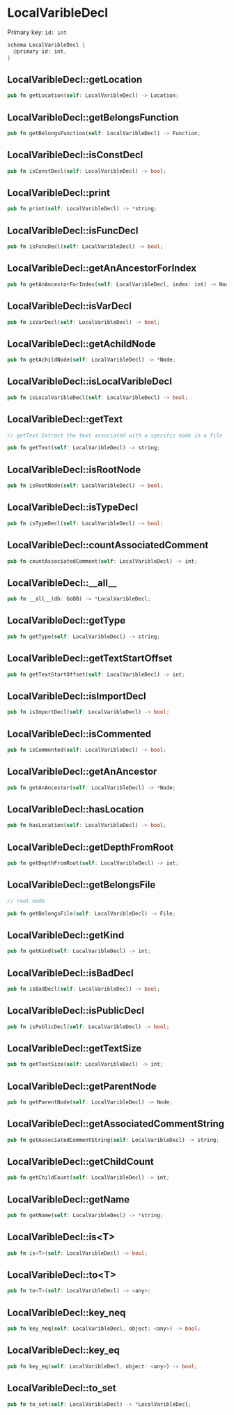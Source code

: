 # LocalVaribleDecl

Primary key: `id: int`

```rust
schema LocalVaribleDecl {
  @primary id: int,
}
```
## LocalVaribleDecl::getLocation

```rust
pub fn getLocation(self: LocalVaribleDecl) -> Location;
```
## LocalVaribleDecl::getBelongsFunction

```rust
pub fn getBelongsFunction(self: LocalVaribleDecl) -> Function;
```
## LocalVaribleDecl::isConstDecl

```rust
pub fn isConstDecl(self: LocalVaribleDecl) -> bool;
```
## LocalVaribleDecl::print

```rust
pub fn print(self: LocalVaribleDecl) -> *string;
```
## LocalVaribleDecl::isFuncDecl

```rust
pub fn isFuncDecl(self: LocalVaribleDecl) -> bool;
```
## LocalVaribleDecl::getAnAncestorForIndex

```rust
pub fn getAnAncestorForIndex(self: LocalVaribleDecl, index: int) -> Node;
```
## LocalVaribleDecl::isVarDecl

```rust
pub fn isVarDecl(self: LocalVaribleDecl) -> bool;
```
## LocalVaribleDecl::getAchildNode

```rust
pub fn getAchildNode(self: LocalVaribleDecl) -> *Node;
```
## LocalVaribleDecl::isLocalVaribleDecl

```rust
pub fn isLocalVaribleDecl(self: LocalVaribleDecl) -> bool;
```
## LocalVaribleDecl::getText

```rust
// getText Extract the text associated with a specific node in a file
```
```rust
pub fn getText(self: LocalVaribleDecl) -> string;
```
## LocalVaribleDecl::isRootNode

```rust
pub fn isRootNode(self: LocalVaribleDecl) -> bool;
```
## LocalVaribleDecl::isTypeDecl

```rust
pub fn isTypeDecl(self: LocalVaribleDecl) -> bool;
```
## LocalVaribleDecl::countAssociatedComment

```rust
pub fn countAssociatedComment(self: LocalVaribleDecl) -> int;
```
## LocalVaribleDecl::\_\_all\_\_

```rust
pub fn __all__(db: GoDB) -> *LocalVaribleDecl;
```
## LocalVaribleDecl::getType

```rust
pub fn getType(self: LocalVaribleDecl) -> string;
```
## LocalVaribleDecl::getTextStartOffset

```rust
pub fn getTextStartOffset(self: LocalVaribleDecl) -> int;
```
## LocalVaribleDecl::isImportDecl

```rust
pub fn isImportDecl(self: LocalVaribleDecl) -> bool;
```
## LocalVaribleDecl::isCommented

```rust
pub fn isCommented(self: LocalVaribleDecl) -> bool;
```
## LocalVaribleDecl::getAnAncestor

```rust
pub fn getAnAncestor(self: LocalVaribleDecl) -> *Node;
```
## LocalVaribleDecl::hasLocation

```rust
pub fn hasLocation(self: LocalVaribleDecl) -> bool;
```
## LocalVaribleDecl::getDepthFromRoot

```rust
pub fn getDepthFromRoot(self: LocalVaribleDecl) -> int;
```
## LocalVaribleDecl::getBelongsFile

```rust
// root node
```
```rust
pub fn getBelongsFile(self: LocalVaribleDecl) -> File;
```
## LocalVaribleDecl::getKind

```rust
pub fn getKind(self: LocalVaribleDecl) -> int;
```
## LocalVaribleDecl::isBadDecl

```rust
pub fn isBadDecl(self: LocalVaribleDecl) -> bool;
```
## LocalVaribleDecl::isPublicDecl

```rust
pub fn isPublicDecl(self: LocalVaribleDecl) -> bool;
```
## LocalVaribleDecl::getTextSize

```rust
pub fn getTextSize(self: LocalVaribleDecl) -> int;
```
## LocalVaribleDecl::getParentNode

```rust
pub fn getParentNode(self: LocalVaribleDecl) -> Node;
```
## LocalVaribleDecl::getAssociatedCommentString

```rust
pub fn getAssociatedCommentString(self: LocalVaribleDecl) -> string;
```
## LocalVaribleDecl::getChildCount

```rust
pub fn getChildCount(self: LocalVaribleDecl) -> int;
```
## LocalVaribleDecl::getName

```rust
pub fn getName(self: LocalVaribleDecl) -> *string;
```
## LocalVaribleDecl::is\<T\>

```rust
pub fn is<T>(self: LocalVaribleDecl) -> bool;
```
## LocalVaribleDecl::to\<T\>

```rust
pub fn to<T>(self: LocalVaribleDecl) -> <any>;
```
## LocalVaribleDecl::key\_neq

```rust
pub fn key_neq(self: LocalVaribleDecl, object: <any>) -> bool;
```
## LocalVaribleDecl::key\_eq

```rust
pub fn key_eq(self: LocalVaribleDecl, object: <any>) -> bool;
```
## LocalVaribleDecl::to\_set

```rust
pub fn to_set(self: LocalVaribleDecl) -> *LocalVaribleDecl;
```
